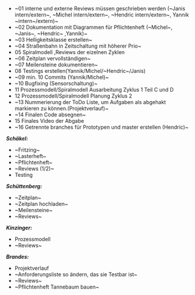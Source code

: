 - ~01 interne und externe Reviews müssen geschrieben werden (~Janis intern/extern~, ~Michel intern/extern~, ~Hendric intern/extern~, Yannik ~intern~/extern)~
- ~02 Dokumentation mit Diagrammen für Pflichtenheft (~Michel~, ~Janis~, ~Hendric~ ,Yannik)~
- ~03 Helligkeitsklasse erstellen~
- ~04 Straßenbahn in Zeitschaltung mit höherer Prio~
- 05 Spiralmodell ,Reviews der eizelnen Zyklen
- ~06 Zeitplan vervollständigen~
- ~07 Meilensteine dokumentieren~
- 08 Testings erstellen(Yannik/Michel/~Hendric~/Janis)
- ~09 min. 10 Commits (Yannik/Michel)~
- ~10 Bugfixing (Sensorschaltung)~
- 11 Prozessmodell/Spiralmodell Ausarbeitung Zyklus 1 Teil C und D
- 12 Prozessmodell/Spiralmodell Planung Zyklus 2
- ~13 Nummerierung der ToDo Liste, um Aufgaben als abgehakt markieren zu können.(Projektverlauf)~
- ~14 Finalen Code absegnen~
- 15 Finales Video der Abgabe
- ~16 Getrennte branches für Prototypen und master erstellen (Hendric)~

***Schäkel:***
- ~Fritzing~
- ~Lasterheft~
- ~Pflichtenheft~
- ~Reviews (1/2)~
- Testing

***Schüttenberg:***
- ~Zeitplan~
- ~Zeitplan hochladen~
- ~Meilensteine~
- ~Reviews~


***Kinzinger:***
- Prozessmodell
- ~Reviews~

***Brandes:***
- Projektverlauf
- ~Anforderungsliste so ändern, das sie Testbar ist~
- ~Reviews~
- ~Pflichtenheft Tannebaum bauen~